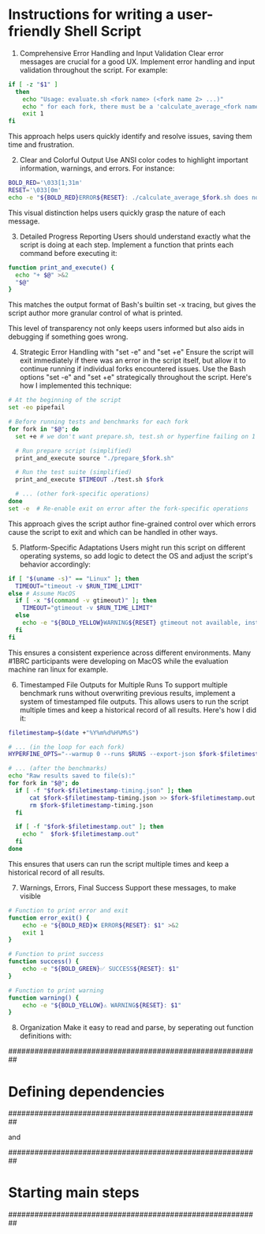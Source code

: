# Instructions for writing a user-friendly Shell Script

1. Comprehensive Error Handling and Input Validation
Clear error messages are crucial for a good UX. Implement error handling and input validation throughout the script. For example:

```bash
if [ -z "$1" ] 
  then 
    echo "Usage: evaluate.sh <fork name> (<fork name 2> ...)" 
    echo " for each fork, there must be a 'calculate_average_<fork name>.sh' script and an optional 'prepare_<fork name>.sh'." 
    exit 1 
fi
```

This approach helps users quickly identify and resolve issues, saving them time and frustration.

2. Clear and Colorful Output
Use ANSI color codes to highlight important information, warnings, and errors. For instance:

```bash
BOLD_RED='\033[1;31m'
RESET='\033[0m'
echo -e "${BOLD_RED}ERROR${RESET}: ./calculate_average_$fork.sh does not exist." >&2
```
This visual distinction helps users quickly grasp the nature of each message.

3. Detailed Progress Reporting
Users should understand exactly what the script is doing at each step. Implement a function that prints each command before executing it:

```bash
function print_and_execute() {
  echo "+ $@" >&2 
  "$@" 
}
```

This matches the output format of Bash's builtin set -x tracing, but gives the script author more granular control of what is printed.

This level of transparency not only keeps users informed but also aids in debugging if something goes wrong.

4. Strategic Error Handling with "set -e" and "set +e"
Ensure the script will exit immediately if there was an error in the script itself, but allow it to continue running if individual forks encountered issues. Use the Bash options "set -e" and "set +e" strategically throughout the script. Here's how I implemented this technique:

```bash
# At the beginning of the script
set -eo pipefail

# Before running tests and benchmarks for each fork
for fork in "$@"; do
  set +e # we don't want prepare.sh, test.sh or hyperfine failing on 1 fork to exit the script early

  # Run prepare script (simplified)
  print_and_execute source "./prepare_$fork.sh"

  # Run the test suite (simplified)
  print_and_execute $TIMEOUT ./test.sh $fork

  # ... (other fork-specific operations)
done
set -e  # Re-enable exit on error after the fork-specific operations
```
This approach gives the script author fine-grained control over which errors cause the script to exit and which can be handled in other ways.

5. Platform-Specific Adaptations
Users might run this script on different operating systems, so add logic to detect the OS and adjust the script's behavior accordingly:

```bash
if [ "$(uname -s)" == "Linux" ]; then 
  TIMEOUT="timeout -v $RUN_TIME_LIMIT" 
else # Assume MacOS 
  if [ -x "$(command -v gtimeout)" ]; then 
    TIMEOUT="gtimeout -v $RUN_TIME_LIMIT"
  else 
    echo -e "${BOLD_YELLOW}WARNING${RESET} gtimeout not available, install with `brew install coreutils` or benchmark runs may take indefinitely long." 
  fi
fi
```
This ensures a consistent experience across different environments. Many #1BRC participants were developing on MacOS while the evaluation machine ran linux for example.

6. Timestamped File Outputs for Multiple Runs
To support multiple benchmark runs without overwriting previous results, implement a system of timestamped file outputs. This allows users to run the script multiple times and keep a historical record of all results. Here's how I did it:

```bash
filetimestamp=$(date +"%Y%m%d%H%M%S")

# ... (in the loop for each fork)
HYPERFINE_OPTS="--warmup 0 --runs $RUNS --export-json $fork-$filetimestamp-timing.json --output ./$fork-$filetimestamp.out"

# ... (after the benchmarks)
echo "Raw results saved to file(s):"
for fork in "$@"; do
  if [ -f "$fork-$filetimestamp-timing.json" ]; then
      cat $fork-$filetimestamp-timing.json >> $fork-$filetimestamp.out
      rm $fork-$filetimestamp-timing.json
  fi

  if [ -f "$fork-$filetimestamp.out" ]; then
    echo "  $fork-$filetimestamp.out"
  fi
done
```
This ensures that users can run the script multiple times and keep a historical record of all results.

7. Warnings, Errors, Final Success
Support these messages, to make visible

```bash
# Function to print error and exit
function error_exit() {
    echo -e "${BOLD_RED}❌ ERROR${RESET}: $1" >&2
    exit 1
}
```

```bash
# Function to print success
function success() {
    echo -e "${BOLD_GREEN}✅ SUCCESS${RESET}: $1"
}
```

```bash
# Function to print warning
function warning() {
    echo -e "${BOLD_YELLOW}⚠️ WARNING${RESET}: $1"
}
```

8. Organization
Make it easy to read and parse, by seperating out function definitions with:

##########################################################
# Defining dependencies
##########################################################

and 

##########################################################
# Starting main steps
##########################################################
